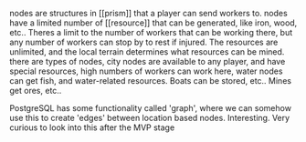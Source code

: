 nodes are structures in [[prism]] that a player can send workers to. nodes have a limited number of [[resource]] that can be generated, like iron, wood, etc.. Theres a limit to the number of workers that can be working there, but any number of workers can stop by to rest if injured. The resources are unlimited, and the local terrain determines what resources can be mined. there are types of nodes, city nodes are available to any player, and have special resources, high numbers of workers can work here, water nodes can get fish, and water-related resources. Boats can be stored, etc.. Mines get ores, etc..

PostgreSQL has some functionality called 'graph', where we can somehow use this to create 'edges' between location based nodes. Interesting. Very curious to look into this after the MVP stage




